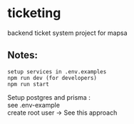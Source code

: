 # ticketing
backend ticket system project for mapsa

## Notes:
```
setup services in .env.examples
npm run dev (for developers)
npm run start
```
Setup postgres and prisma : </br>
see .env-example </br>
create root user -> See this approach
